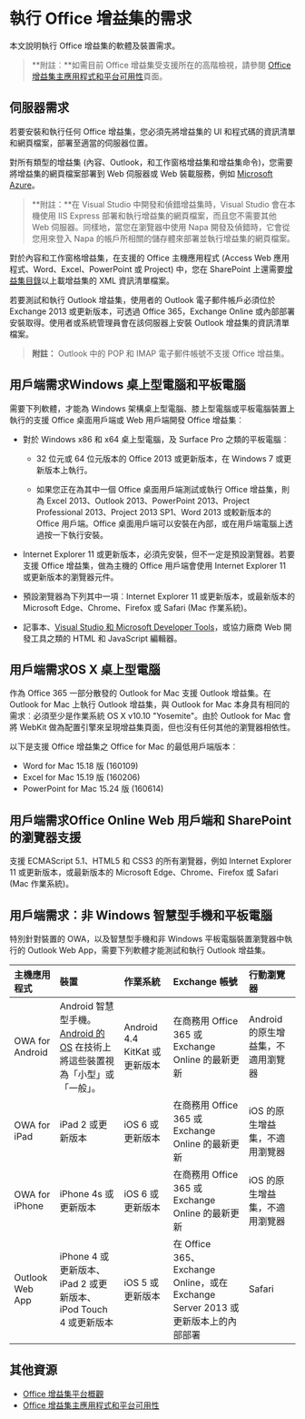 
# <a name="requirements-for-running-office-addins"></a>執行 Office 增益集的需求


本文說明執行 Office 增益集的軟體及裝置需求。

>**附註︰**如需目前 Office 增益集受支援所在的高階檢視，請參閱 [Office 增益集主應用程式和平台可用性](http://dev.office.com/add-in-availability)頁面。 


## <a name="server-requirements"></a>伺服器需求

若要安裝和執行任何 Office 增益集，您必須先將增益集的 UI 和程式碼的資訊清單和網頁檔案，部署至適當的伺服器位置。

對所有類型的增益集 (內容、Outlook，和工作窗格增益集和增益集命令)，您需要將增益集的網頁檔案部署到 Web 伺服器或 Web 裝載服務，例如 [Microsoft Azure](../publish/host-an-office-add-in-on-microsoft-azure.md)。


 >**附註：**在 Visual Studio 中開發和偵錯增益集時，Visual Studio 會在本機使用 IIS Express 部署和執行增益集的網頁檔案，而且您不需要其他 Web 伺服器。同樣地，當您在瀏覽器中使用 Napa 開發及偵錯時，它會從您用來登入 Napa 的帳戶所相關的儲存體來部署並執行增益集的網頁檔案。

對於內容和工作窗格增益集，在支援的 Office 主機應用程式 (Access Web 應用程式、Word、Excel、PowerPoint 或 Project) 中，您在 SharePoint 上還需要[增益集目錄](../publish/publish-task-pane-and-content-add-ins-to-an-add-in-catalog.md)以上載增益集的 XML 資訊清單檔案。

若要測試和執行 Outlook 增益集，使用者的 Outlook 電子郵件帳戶必須位於 Exchange 2013 或更新版本，可透過 Office 365，Exchange Online 或內部部署安裝取得。使用者或系統管理員會在該伺服器上安裝 Outlook 增益集的資訊清單檔案。

 >**附註：** Outlook 中的 POP 和 IMAP 電子郵件帳號不支援 Office 增益集。




## <a name="client-requirements-windows-desktop-and-tablet"></a>用戶端需求Windows 桌上型電腦和平板電腦

需要下列軟體，才能為 Windows 架構桌上型電腦、膝上型電腦或平板電腦裝置上執行的支援 Office 桌面用戶端或 Web 用戶端開發 Office 增益集︰


- 對於 Windows x86 和 x64 桌上型電腦，及 Surface Pro 之類的平板電腦︰

    - 32 位元或 64 位元版本的 Office 2013 或更新版本，在 Windows 7 或更新版本上執行。

    - 如果您正在為其中一個 Office 桌面用戶端測試或執行 Office 增益集，則為 Excel 2013、Outlook 2013、PowerPoint 2013、Project Professional 2013、Project 2013 SP1、Word 2013 或較新版本的 Office 用戶端。Office 桌面用戶端可以安裝在內部，或在用戶端電腦上透過按一下執行安裝。

- Internet Explorer 11 或更新版本，必須先安裝，但不一定是預設瀏覽器。若要支援 Office 增益集，做為主機的 Office 用戶端會使用 Internet Explorer 11 或更新版本的瀏覽器元件。

- 預設瀏覽器為下列其中一項︰Internet Explorer 11 或更新版本，或最新版本的 Microsoft Edge、Chrome、Firefox 或 Safari (Mac 作業系統)。

- 記事本、[Visual Studio 和 Microsoft Developer Tools](https://www.visualstudio.com/features/office-tools-vs)，或協力廠商 Web 開發工具之類的 HTML 和 JavaScript 編輯器。


## <a name="client-requirements-os-x-desktop"></a>用戶端需求OS X 桌上型電腦

作為 Office 365 一部分散發的 Outlook for Mac 支援 Outlook 增益集。在 Outlook for Mac 上執行 Outlook 增益集，與 Outlook for Mac 本身具有相同的需求︰必須至少是作業系統 OS X v10.10 "Yosemite"。由於 Outlook for Mac 會將 WebKit 做為配置引擎來呈現增益集頁面，但也沒有任何其他的瀏覽器相依性。

以下是支援 Office 增益集之 Office for Mac 的最低用戶端版本︰
- Word for Mac 15.18 版 (160109) 
- Excel for Mac 15.19 版 (160206) 
- PowerPoint for Mac 15.24 版 (160614)

## <a name="client-requirements-browser-support-for-office-online-web-clients-and-sharepoint"></a>用戶端需求Office Online Web 用戶端和 SharePoint 的瀏覽器支援

支援 ECMAScript 5.1、HTML5 和 CSS3 的所有瀏覽器，例如 Internet Explorer 11 或更新版本，或最新版本的 Microsoft Edge、Chrome、Firefox 或 Safari (Mac 作業系統)。


## <a name="client-requirements-nonwindows-smartphone-and-tablet"></a>用戶端需求︰非 Windows 智慧型手機和平板電腦

特別針對裝置的 OWA，以及智慧型手機和非 Windows 平板電腦裝置瀏覽器中執行的 Outlook Web App，需要下列軟體才能測試和執行 Outlook 增益集。


| 主機應用程式 | 裝置 | 作業系統 | Exchange 帳號 | 行動瀏覽器 |
|:-----|:-----|:-----|:-----|:-----|
|OWA for Android|Android 智慧型手機。[Android 的 OS](https://developer.android.com/guide/practices/screens_support.html) 在技術上將這些裝置視為「小型」或「一般」。|Android 4.4 KitKat 或更新版本|在商務用 Office 365 或 Exchange Online 的最新更新|Android 的原生增益集，不適用瀏覽器|
|OWA for iPad|iPad 2 或更新版本|iOS 6 或更新版本|在商務用 Office 365 或 Exchange Online 的最新更新|iOS 的原生增益集，不適用瀏覽器|
|OWA for iPhone|iPhone 4s 或更新版本|iOS 6 或更新版本|在商務用 Office 365 或 Exchange Online 的最新更新|iOS 的原生增益集，不適用瀏覽器|
|Outlook Web App|iPhone 4 或更新版本、iPad 2 或更新版本、iPod Touch 4 或更新版本|iOS 5 或更新版本|在 Office 365、Exchange Online，或在 Exchange Server 2013 或更新版本上的內部部署|Safari|


## <a name="additional-resources"></a>其他資源

- [Office 增益集平台概觀](../../docs/overview/office-add-ins.md)
- [Office 增益集主應用程式和平台可用性](http://dev.office.com/add-in-availability)

